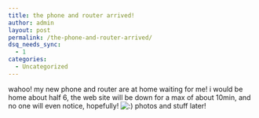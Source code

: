 ```yaml
---
title: the phone and router arrived!
author: admin
layout: post
permalink: /the-phone-and-router-arrived/
dsq_needs_sync:
  - 1
categories:
  - Uncategorized
---
```

wahoo! my new phone and router are at home waiting for me! i would be home about half 6, the web site will be down for a max of about 10min, and no one will even notice, hopefully! <img src="http://blog.lotas-smartman.net/wp-includes/images/smilies/icon_smile.gif" alt=":)" class="wp-smiley" /> photos and stuff later!